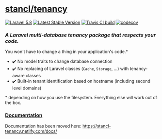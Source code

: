 # [stancl/tenancy](https://stancl.github.io/tenancy/)

[![Laravel 5.8](https://img.shields.io/badge/laravel-5.8-red.svg)](https://laravel.com)
[![Latest Stable Version](https://poser.pugx.org/stancl/tenancy/version)](https://packagist.org/packages/stancl/tenancy)
[![Travis CI build](https://travis-ci.com/stancl/tenancy.svg?branch=1.x)](https://travis-ci.com/stancl/tenancy)
[![codecov](https://codecov.io/gh/stancl/tenancy/branch/1.x/graph/badge.svg)](https://codecov.io/gh/stancl/tenancy)

### *A Laravel multi-database tenancy package that respects your code.*

You won't have to change a thing in your application's code.\*

- :heavy_check_mark: No model traits to change database connection
- :heavy_check_mark: No replacing of Laravel classes (`Cache`, `Storage`, ...) with tenancy-aware classes
- :heavy_check_mark: Built-in tenant identification based on hostname (including second level domains)

\* depending on how you use the filesystem. Everything else will work out of the box.

### [Documentation](https://stancl-tenancy.netlify.com/docs/)

Documentation has been moved here: https://stancl-tenancy.netlify.com/docs/
